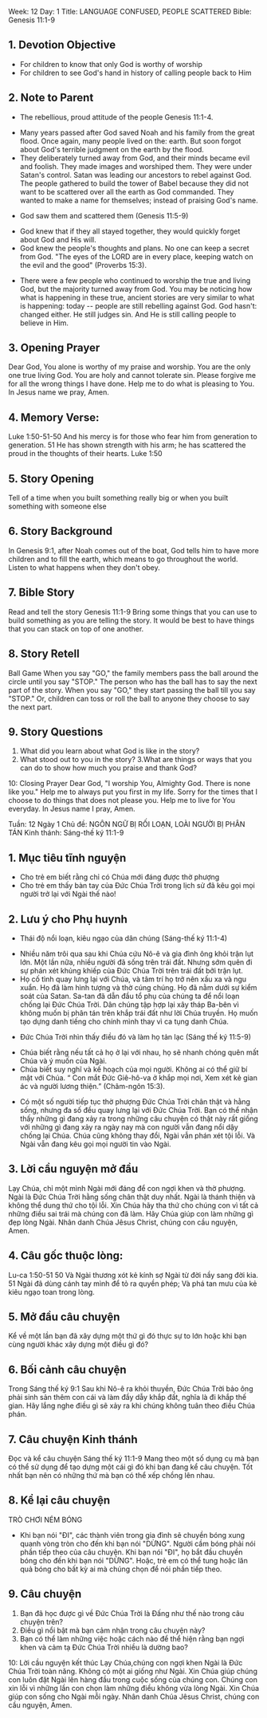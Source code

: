 Week: 12
Day: 1
Title: LANGUAGE CONFUSED, PEOPLE SCATTERED
Bible: Genesis 11:1-9
## 1. Devotion Objective
- For children to know that only God is worthy of worship
- For children to see God's hand in history of calling people back to Him

## 2. Note to Parent
* The rebellious, proud attitude of the people Genesis 11:1-4.
- Many years passed after God saved Noah and his family from the great flood. Once again, many people lived on the: earth. But soon forgot about God's terrible judgment on the earth by the flood.
- They deliberately turned away from God, and their minds became evil and foolish. They made images and worshiped them. They were under Satan's control. Satan was leading our ancestors to rebel against God. The people gathered to build the tower of Babel because they did not want to be scattered over all the earth as God commanded. They wanted to make a name for themselves; instead of praising God's name.
* God saw them and scattered them (Genesis 11:5-9)
- God knew that if they all stayed together, they would quickly forget about God and His will.
- God knew the people's thoughts and plans. No one can keep a secret from God. "The eyes of the LORD are in every place, keeping watch on the evil and the good" (Proverbs 15:3).
* There were a few people who continued to worship the true and living God, but the majority turned away from God. You may be noticing how what is happening in these true, ancient stories are very similar to what is happening: today -- people are still rebelling against God. God hasn't: changed either. He still judges sin. And He is still calling people to believe in Him.

## 3. Opening Prayer
Dear God, You alone is worthy of my praise and worship. You are the only one true living God. You are holy and cannot tolerate sin. Please forgive me for all the wrong things I have done. Help me to do what is pleasing to You. In Jesus name we pray, Amen.

## 4. Memory Verse:
Luke 1:50-51-50 And his mercy is for those who fear him from generation to generation. 51 He has shown strength with his arm; he has scattered the proud in the thoughts of their hearts. Luke 1:50

## 5. Story Opening
Tell of a time when you built something really big or when you built something with someone else

## 6. Story Background
In Genesis 9:1, after Noah comes out of the boat, God tells him to have more children and to fill the earth, which means to go throughout the world. Listen to what happens when they don't obey.


## 7. Bible Story
Read and tell the story Genesis 11:1-9
Bring some things that you can use to build something as you are telling the story. It would be best to have things that you can stack on top of one another.


## 8. Story Retell
Ball Game When you say "GO," the family members pass the ball around the circle until you say "STOP." The person who has the ball has to say the next part of the story. When you say "GO," they start passing the ball till you say "STOP." Or, children can toss or roll the ball to anyone they choose to say the next part.

## 9. Story Questions
1. What did you learn about what God is like in the story?
2. What stood out to you in the story?
3.What are things or ways that you can do to show how much you praise and thank God?

10: Closing Prayer
Dear God, "I worship You, Almighty God. There is none like you." Help me to always put you first in my life. Sorry for the times that I choose to do things that does not please you. Help me to live for You everyday. In Jesus name I pray, Amen.

Tuần: 12
Ngày 1
Chủ đề: NGÔN NGỮ BỊ RỐI LOẠN, LOÀI NGƯỜI BỊ PHÂN TÁN
Kinh thánh: Sáng-thế ký 11:1-9

## 1. Mục tiêu tĩnh nguyện
- Cho trẻ em biết rằng chỉ có Chúa mới đáng được thờ phượng
- Cho trẻ em thấy bàn tay của Đức Chúa Trời trong lịch sử đã kêu gọi mọi người trở lại với Ngài thế nào!

## 2. Lưu ý cho Phụ huynh
* Thái độ nổi loạn, kiêu ngạo của dân chúng (Sáng-thế ký 11:1-4)
- Nhiều năm trôi qua sau khi Chúa cứu Nô-ê và gia đình ông khỏi trận lụt lớn. Một lần nữa, nhiều người đã sống trên trái đất. Nhưng sớm quên đi sự phán xét khủng khiếp của Đức Chúa Trời trên trái đất bởi trận lụt.
- Họ cố tình quay lưng lại với Chúa, và tâm trí họ trở nên xấu xa và ngu xuẩn. Họ đã làm hình tượng và thờ cúng chúng. Họ đã nằm dưới sự kiểm soát của Satan. Sa-tan đã dẫn đầu tổ phụ của chúng ta để nổi loạn chống lại Đức Chúa Trời. Dân chúng tập hợp lại xây tháp Ba-bên vì không muốn bị phân tán trên khắp trái đất như lời Chúa truyền. Họ muốn tạo dựng danh tiếng cho chính mình thay vì ca tụng danh Chúa.
* Đức Chúa Trời nhìn thấy điều đó và làm họ tản lạc (Sáng thế ký 11:5-9)
- Chúa biết rằng nếu tất cả họ ở lại với nhau, họ sẽ nhanh chóng quên mất Chúa và ý muốn của Ngài.
- Chúa biết suy nghĩ và kế hoạch của mọi người. Không ai có thể giữ bí mật với Chúa. “ Con mắt Đức Giê-hô-va ở khắp mọi nơi, Xem xét kẻ gian ác và người lương thiện.” (Châm-ngôn 15:3).
* Có một số người tiếp tục thờ phượng Đức Chúa Trời chân thật và hằng sống, nhưng đa số đều quay lưng lại với Đức Chúa Trời. Bạn có thể nhận thấy những gì đang xảy ra trong những câu chuyện có thật này rất giống với những gì đang xảy ra ngày nay mà con người vẫn đang nổi dậy chống lại Chúa. Chúa cũng không thay đổi, Ngài vẫn phán xét tội lỗi. Và Ngài vẫn đang kêu gọi mọi người tin vào Ngài.

## 3. Lời cầu nguyện mở đầu
Lạy Chúa, chỉ một mình Ngài mới đáng để con ngợi khen và thờ phượng. Ngài là Đức Chúa Trời hằng sống chân thật duy nhất. Ngài là thánh thiện và không thể dung thứ cho tội lỗi. Xin Chúa hãy tha thứ cho chúng con vì tất cả những điều sai trái mà chúng con đã làm. Hãy Chúa giúp con làm những gì đẹp lòng Ngài. Nhân danh Chúa Jêsus Christ, chúng con cầu nguyện, Amen.

## 4. Câu gốc thuộc lòng:
Lu-ca 1:50-51
 50 Và Ngài thương xót kẻ kính sợ Ngài từ đời nầy sang đời kia. 51 Ngài đã dùng cánh tay mình để tỏ ra quyền phép; Và phá tan mưu của kẻ kiêu ngạo toan trong lòng.

## 5. Mở đầu câu chuyện
Kể về một lần bạn đã xây dựng một thứ gì đó thực sự to lớn hoặc khi bạn cùng người khác xây dựng một điều gì đó?

## 6. Bối cảnh câu chuyện
Trong Sáng thế ký 9:1
Sau khi Nô-ê ra khỏi thuyền, Đức Chúa Trời bảo ông phải sinh sản thêm con cái và làm đầy dẫy khắp đất, nghĩa là đi khắp thế gian. Hãy lắng nghe điều gì sẽ xảy ra khi chúng không tuân theo điều Chúa phán.


## 7. Câu chuyện Kinh thánh
Đọc và kể câu chuyện Sáng thế ký 11:1-9
Mang theo một số dụng cụ mà bạn có thể sử dụng để tạo dựng một cái gì đó khi bạn đang kể câu chuyện. Tốt nhất bạn nên có những thứ mà bạn có thể xếp chồng lên nhau.


## 8. Kể lại câu chuyện
TRÒ CHƠI NÉM BÓNG
- Khi bạn nói "ĐI", các thành viên trong gia đình sẽ chuyền bóng xung quanh vòng tròn cho đến khi bạn nói "DỪNG". Người cầm bóng phải nói phần tiếp theo của câu chuyện. Khi bạn nói "ĐI", họ bắt đầu chuyền bóng cho đến khi bạn nói "DỪNG". Hoặc, trẻ em có thể tung hoặc lăn quả bóng cho bất kỳ ai mà chúng chọn để nói phần tiếp theo.

## 9. Câu chuyện
1. Bạn đã học được gì về Đức Chúa Trời là Đấng như thế nào trong câu chuyện trên?
2. Điều gì nổi bật mà bạn cảm nhận trong câu chuyện này?
3. Bạn có thể làm những việc hoặc cách nào để thể hiện rằng bạn ngợi khen và cảm tạ Đức Chúa Trời nhiều là dường bao?

10: Lời cầu nguyện kết thúc
Lạy Chúa,chúng con ngợi khen Ngài là Đức Chúa Trời toàn năng. Không có một ai giống như Ngài. Xin Chúa giúp chúng con luôn đặt Ngài lên hàng đầu trong cuộc sống của chúng con. Chúng con xin lỗi vì những lần con chọn làm những điều không vừa lòng Ngài. Xin Chúa giúp con sống cho Ngài mỗi ngày. Nhân danh Chúa Jêsus Christ, chúng con cầu nguyện, Amen.
